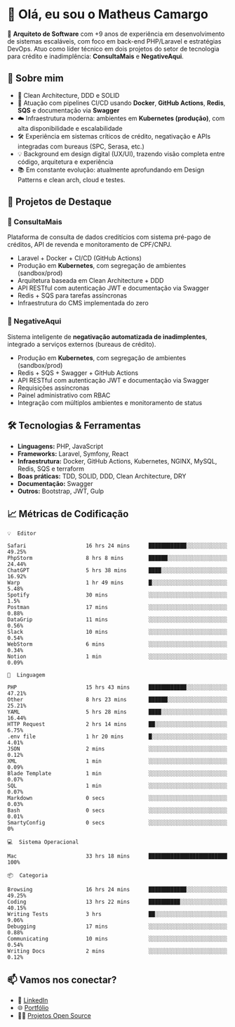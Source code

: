 # 👋 Olá, eu sou o Matheus Camargo

🎯 **Arquiteto de Software** com +9 anos de experiência em desenvolvimento de sistemas escaláveis, com foco em back-end PHP/Laravel e estratégias DevOps. Atuo como líder técnico em dois projetos do setor de tecnologia para crédito e inadimplência: **ConsultaMais** e **NegativeAqui**.

## 🧠 Sobre mim

- 🚀 Clean Architecture, DDD e SOLID
- 🔁 Atuação com pipelines CI/CD usando **Docker**, **GitHub Actions**, **Redis**, **SQS** e documentação via **Swagger**
- ☁️ Infraestrutura moderna: ambientes em **Kubernetes (produção)**, com alta disponibilidade e escalabilidade
- 🛠️ Experiência em sistemas críticos de crédito, negativação e APIs integradas com bureaus (SPC, Serasa, etc.)
- 💡 Background em design digital (UX/UI), trazendo visão completa entre código, arquitetura e experiência
- 📚 Em constante evolução: atualmente aprofundando em Design Patterns e clean arch, cloud e testes.

## 🚧 Projetos de Destaque

### 🔹 ConsultaMais
Plataforma de consulta de dados creditícios com sistema pré-pago de créditos, API de revenda e monitoramento de CPF/CNPJ.

- Laravel + Docker + CI/CD (GitHub Actions)
- Produção em **Kubernetes**, com segregação de ambientes (sandbox/prod)
- Arquitetura baseada em Clean Architecture + DDD
- API RESTful com autenticação JWT e documentação via Swagger
- Redis + SQS para tarefas assíncronas
- Infraestrutura do CMS implementada do zero

### 🔹 NegativeAqui
Sistema inteligente de **negativação automatizada de inadimplentes**, integrado a serviços externos (bureaus de crédito).

- Produção em **Kubernetes**, com segregação de ambientes (sandbox/prod)
- Redis + SQS + Swagger + GitHub Actions
- API RESTful com autenticação JWT e documentação via Swagger
- Requisições assíncronas
- Painel administrativo com RBAC
- Integração com múltiplos ambientes e monitoramento de status

## 🛠️ Tecnologias & Ferramentas

- **Linguagens:** PHP, JavaScript
- **Frameworks:** Laravel, Symfony, React
- **Infraestrutura:** Docker, GitHub Actions, Kubernetes, NGINX, MySQL, Redis, SQS e terraform
- **Boas práticas:** TDD, SOLID, DDD, Clean Architecture, DRY
- **Documentação:** Swagger
- **Outros:** Bootstrap, JWT, Gulp

## 📈 Métricas de Codificação

```text
💡  Editor

Safari                   16 hrs 24 mins      ████████████░░░░░░░░░░░░░     49.25%
PhpStorm                 8 hrs 8 mins        ██████░░░░░░░░░░░░░░░░░░░     24.44%
ChatGPT                  5 hrs 38 mins       ████░░░░░░░░░░░░░░░░░░░░░     16.92%
Warp                     1 hr 49 mins        █░░░░░░░░░░░░░░░░░░░░░░░░      5.48%
Spotify                  30 mins             ░░░░░░░░░░░░░░░░░░░░░░░░░       1.5%
Postman                  17 mins             ░░░░░░░░░░░░░░░░░░░░░░░░░      0.88%
DataGrip                 11 mins             ░░░░░░░░░░░░░░░░░░░░░░░░░      0.56%
Slack                    10 mins             ░░░░░░░░░░░░░░░░░░░░░░░░░      0.54%
WebStorm                 6 mins              ░░░░░░░░░░░░░░░░░░░░░░░░░      0.34%
Notion                   1 min               ░░░░░░░░░░░░░░░░░░░░░░░░░      0.09%
```
```text
💬  Linguagem

PHP                      15 hrs 43 mins      ████████████░░░░░░░░░░░░░     47.21%
Other                    8 hrs 23 mins       ██████░░░░░░░░░░░░░░░░░░░     25.21%
YAML                     5 hrs 28 mins       ████░░░░░░░░░░░░░░░░░░░░░     16.44%
HTTP Request             2 hrs 14 mins       ██░░░░░░░░░░░░░░░░░░░░░░░      6.75%
.env file                1 hr 20 mins        █░░░░░░░░░░░░░░░░░░░░░░░░      4.01%
JSON                     2 mins              ░░░░░░░░░░░░░░░░░░░░░░░░░      0.12%
XML                      1 min               ░░░░░░░░░░░░░░░░░░░░░░░░░      0.09%
Blade Template           1 min               ░░░░░░░░░░░░░░░░░░░░░░░░░      0.07%
SQL                      1 min               ░░░░░░░░░░░░░░░░░░░░░░░░░      0.07%
Markdown                 0 secs              ░░░░░░░░░░░░░░░░░░░░░░░░░      0.03%
Bash                     0 secs              ░░░░░░░░░░░░░░░░░░░░░░░░░      0.01%
SmartyConfig             0 secs              ░░░░░░░░░░░░░░░░░░░░░░░░░         0%
```
```text
💻  Sistema Operacional

Mac                      33 hrs 18 mins      █████████████████████████       100%
```
```text
📦  Categoria

Browsing                 16 hrs 24 mins      ████████████░░░░░░░░░░░░░     49.25%
Coding                   13 hrs 22 mins      ██████████░░░░░░░░░░░░░░░     40.15%
Writing Tests            3 hrs               ██░░░░░░░░░░░░░░░░░░░░░░░      9.06%
Debugging                17 mins             ░░░░░░░░░░░░░░░░░░░░░░░░░      0.88%
Communicating            10 mins             ░░░░░░░░░░░░░░░░░░░░░░░░░      0.54%
Writing Docs             2 mins              ░░░░░░░░░░░░░░░░░░░░░░░░░      0.12%
```

## 📫 Vamos nos conectar?

- 💼 [LinkedIn](https://www.linkedin.com/in/matheuscamargoxavier)
- 🌐 [Portfólio](https://matheuscamargo.co)
- 🧑‍💻 [Projetos Open Source](https://github.com/bymatheus)
